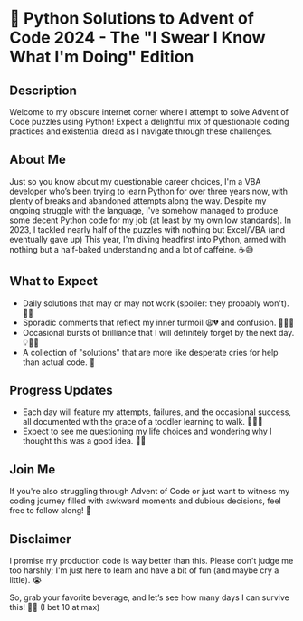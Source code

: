 # 🎄 Python Solutions to Advent of Code 2024 - The "I Swear I Know What I'm Doing" Edition

## Description
Welcome to my obscure internet corner where I attempt to solve Advent of Code puzzles using Python! Expect a delightful mix of questionable coding practices and existential dread as I navigate through these challenges. 

## About Me
Just so you know about my questionable career choices, I'm a VBA developer who’s been trying to learn Python for over three years now, with plenty of breaks and abandoned attempts along the way. 
Despite my ongoing struggle with the language, I've somehow managed to produce some decent Python code for my job (at least by my own low standards). 
In 2023, I tackled nearly half of the puzzles with nothing but Excel/VBA (and eventually gave up)
This year, I'm diving headfirst into Python, armed with nothing but a half-baked understanding and a lot of caffeine. ☕️😅

## What to Expect
- Daily solutions that may or may not work (spoiler: they probably won't). 🤷‍♂️
- Sporadic comments that reflect my inner turmoil 😩💔 and confusion. 🤔💭🌀
- Occasional bursts of brilliance that I will definitely forget by the next day. 💡🤦‍♂️
- A collection of "solutions" that are more like desperate cries for help than actual code. 😬

## Progress Updates
- Each day will feature my attempts, failures, and the occasional success, all documented with the grace of a toddler learning to walk. 🚶‍♂️💨
- Expect to see me questioning my life choices and wondering why I thought this was a good idea. 😵‍💫

## Join Me
If you're also struggling through Advent of Code or just want to witness my coding journey filled with awkward moments and dubious decisions, feel free to follow along! 🎉

## Disclaimer
I promise my production code is way better than this. Please don't judge me too harshly; I'm just here to learn and have a bit of fun (and maybe cry a little). 😭

So, grab your favorite beverage, and let’s see how many days I can survive this! 🥤🎊 (I bet 10 at max)
